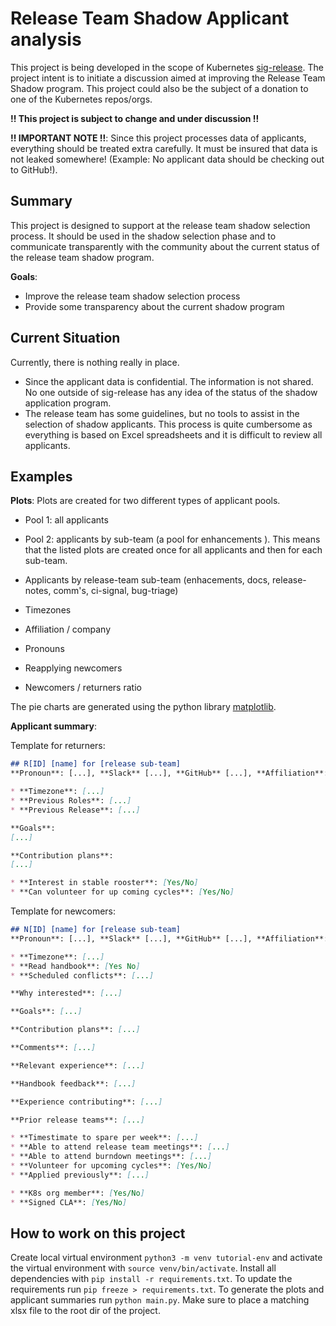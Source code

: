 # Release Team Shadow Applicant analysis

This project is being developed in the scope of Kubernetes [sig-release](https://github.com/kubernetes/sig-release/blob/master/release-team/README.md). The project intent is to initiate a discussion aimed at improving the Release Team Shadow program. This project could also be the subject of a donation to one of the Kubernetes repos/orgs.

**!! This project is subject to change and under discussion !!**

**!! IMPORTANT NOTE !!**: Since this project processes data of applicants, everything should be treated extra carefully. It must be insured that data is not leaked somewhere! (Example: No applicant data should be checking out to GitHub!).

## Summary
This project is designed to support at the release team shadow selection process. It should be used in the shadow selection phase and to communicate transparently with the community about the current status of the release team shadow program.    

**Goals**:
* Improve the release team shadow selection process
* Provide some transparency about the current shadow program

## Current Situation
Currently, there is nothing really in place. 
* Since the applicant data is confidential. The information is not shared. No one outside of sig-release has any idea of the status of the shadow application program.
* The release team has some guidelines, but no tools to assist in the selection of shadow applicants. This process is quite cumbersome as everything is based on Excel spreadsheets and it is difficult to review all applicants.

## Examples
**Plots**:
Plots are created for two different types of applicant pools. 
* Pool 1: all applicants
* Pool 2: applicants by sub-team (a pool for enhancements ). This means that the listed plots are created once for all applicants and then for each sub-team.

* Applicants by release-team sub-team (enhacements, docs, release-notes, comm's, ci-signal, bug-triage)
* Timezones
* Affiliation / company
* Pronouns
* Reapplying newcomers
* Newcomers / returners ratio

The pie charts are generated using the python library [matplotlib](https://matplotlib.org/stable/index.html).

**Applicant summary**:

Template for returners:
```md
## R[ID] [name] for [release sub-team]
**Pronoun**: [...], **Slack** [...], **GitHub** [...], **Affiliation**: [...]

* **Timezone**: [...]
* **Previous Roles**: [...]
* **Previous Release**: [...]

**Goals**:
[...]

**Contribution plans**:
[...]

* **Interest in stable rooster**: [Yes/No]
* **Can volunteer for up coming cycles**: [Yes/No]
```
Template for newcomers:

```md
## N[ID] [name] for [release sub-team]
**Pronoun**: [...], **Slack** [...], **GitHub** [...], **Affiliation**: [...]

* **Timezone**: [...]
* **Read handbook**: [Yes No]
* **Scheduled conflicts**: [...]

**Why interested**: [...]

**Goals**: [...] 

**Contribution plans**: [...]

**Comments**: [...]

**Relevant experience**: [...]

**Handbook feedback**: [...]

**Experience contributing**: [...]

**Prior release teams**: [...]

* **Timestimate to spare per week**: [...]
* **Able to attend release team meetings**: [...]
* **Able to attend burndown meetings**: [...]
* **Volunteer for upcoming cycles**: [Yes/No]
* **Applied previously**: [...]

* **K8s org member**: [Yes/No]
* **Signed CLA**: [Yes/No]

```

## How to work on this project

Create local virtual environment `python3 -m venv tutorial-env` and activate the virtual environment with `source venv/bin/activate`.
Install all dependencies with `pip install -r requirements.txt`. To update the requirements run `pip freeze > requirements.txt`. 
To generate the plots and applicant summaries run `python main.py`.
Make sure to place a matching xlsx file to the root dir of the project.

